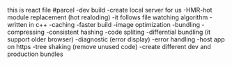 this is react file
#parcel
-dev build
-create local server for us
-HMR-hot module  replacement (hot realoding)
-it follows file watching algorithm -written in c++
-caching -faster build 
-image optimization 
-bundling
-compressing
-consistent hashing
-code spliting
-differntial bundling (it support older browser)
-diagnostic (error display)
-error handling 
-host app on https
-tree shaking (remove unused code)
-create different dev and production bundles